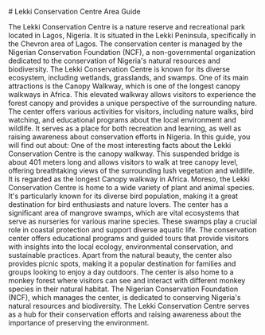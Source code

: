 \# Lekki Conservation Centre Area Guide

The Lekki Conservation Centre is a nature reserve and recreational park located in Lagos, Nigeria. It is situated in the Lekki Peninsula, specifically in the Chevron area of Lagos. The conservation center is managed by the Nigerian Conservation Foundation (NCF), a non\-governmental organization dedicated to the conservation of Nigeria's natural resources and biodiversity. The Lekki Conservation Centre is known for its diverse ecosystem, including wetlands, grasslands, and swamps. One of its main attractions is the Canopy Walkway, which is one of the longest canopy walkways in Africa. This elevated walkway allows visitors to experience the forest canopy and provides a unique perspective of the surrounding nature. The center offers various activities for visitors, including nature walks, bird watching, and educational programs about the local environment and wildlife. It serves as a place for both recreation and learning, as well as raising awareness about conservation efforts in Nigeria. In this guide, you will find out about: One of the most interesting facts about the Lekki Conservation Centre is the canopy walkway. This suspended bridge is about 401 meters long and allows visitors to walk at tree canopy level, offering breathtaking views of the surrounding lush vegetation and wildlife. It is regarded as the longest Canopy walkway in Africa. Moreso, the Lekki Conservation Centre is home to a wide variety of plant and animal species. It's particularly known for its diverse bird population, making it a great destination for bird enthusiasts and nature lovers. The center has a significant area of mangrove swamps, which are vital ecosystems that serve as nurseries for various marine species. These swamps play a crucial role in coastal protection and support diverse aquatic life. The conservation center offers educational programs and guided tours that provide visitors with insights into the local ecology, environmental conservation, and sustainable practices. Apart from the natural beauty, the center also provides picnic spots, making it a popular destination for families and groups looking to enjoy a day outdoors. The center is also home to a monkey forest where visitors can see and interact with different monkey species in their natural habitat. The Nigerian Conservation Foundation (NCF), which manages the center, is dedicated to conserving Nigeria's natural resources and biodiversity. The Lekki Conservation Centre serves as a hub for their conservation efforts and raising awareness about the importance of preserving the environment.